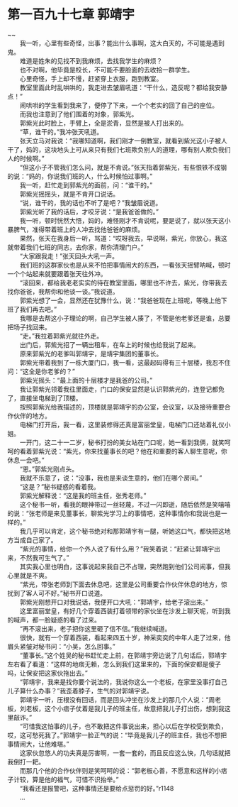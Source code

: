 # 第一百九十七章 郭靖宇

~~
            <br>　　我一听，心里有些奇怪，出事？能出什么事啊，这大白天的，不可能是遇到鬼。<br>　　难道是姓朱的见找不到我麻烦，去找我学生的麻烦？<br>　　也不对啊，他毕竟是校长，不可能不要脸面的去收拾一群学生。<br>　　心里奇怪，手上却不慢，赶紧穿上衣服，跑到教室。<br>　　教室里面此时乱哄哄的，我走进去皱眉吼道：“干什么，造反呢？都给我安静点！”<br>　　闹哄哄的学生看到我来了，便停了下来，一个个老实的回了自己的座位。<br>　　而我也注意到了他们围着的对象，郭紫光。<br>　　郭紫光此时脸上，手臂上，全是淤青，显然是被人打出来的。<br>　　“草，谁干的。”我冲张天吼道。<br>　　张天立马对我说：“我哪知道啊，我们刚才一倒教室，就看到紫光这小子被人干了，妈的，这块地头上可从来只有我们七班欺负别人的道理，哪有别人欺负我们人的时候啊。”<br>　　“但这小子不管我们怎么问，就是不肯说。”张天指着郭紫光，有些恨铁不成钢的说：“妈的，你说我们班的人，什么时候怕过事啊。”<br>　　我一听，赶忙走到郭紫光的面前，问：“谁干的。”<br>　　郭紫光摇摇头，就是不肯开口说话。<br>　　“说，谁干的，我的话也不听了是吧？”我皱眉说道。<br>　　郭紫光听了我的话后，才咬牙说：“是我爸爸做的。”<br>　　我一听，顿时恍然大悟，妈的，难怪刚才不肯说呢，要是说了，就以张天这小暴脾气，准得带着班上的人冲去找他爸爸的麻烦。<br>　　果然，张天在我身后一听，骂道：“哎呀我去，早说啊，紫光，你放心，我这就带着我们七班的同志，去你家，帮你清理门户。”<br>　　“大家跟我走！”张天回头大吼一声。<br>　　我们班的这群家伙也是从来不怕把事情闹大的东西，一看张天摇臂呐喊，顿时一个个站起来就要跟着张天往外冲。<br>　　“滚回来，都给我老老实实的待在教室里面，哪里也不许去，紫光，你带我去找你爸爸，我帮你和他谈一谈。”我说道。<br>　　郭紫光想了一会，显然还在犹豫什么，说：“我爸爸现在上班呢，等晚上他下班了我们再去吧。”<br>　　我哪是去帮这小子理论的啊，自己学生被人揍了，不管是他老爹还是谁，总要把场子找回来。<br>　　“走。”我拉着郭紫光就往外走。<br>　　出门后，郭紫光招了一辆出租车，在车上的时候也给我说了起来。<br>　　原来郭紫光的老爹叫郭靖宇，是靖宇集团的董事长。<br>　　郭紫光带着我到了一栋大厦门口，我一看，这最起码得有三十层楼，我忍不住问：“这全是你老爹的？”<br>　　郭紫光摇头：“最上面的十层楼才是我爸的公司。”<br>　　我让郭紫光领着我往里面走，门口的保安显然是认识郭紫光的，连登记都免了，直接坐电梯到了顶楼。<br>　　按照郭紫光给我描述的，顶楼就是郭靖宇的办公室，会议室，以及接待重要合作伙伴的地方。<br>　　电梯门打开后，我一看，这里装修得还真是富丽堂皇，电梯门口还站着礼仪小姐。<br>　　一开门，这二十一二岁，秘书打扮的美女站在门口呢，她一看到我俩，就笑呵呵的看着郭紫光说：“紫光，你来找董事长的吧？他在和重要的客人聊生意呢，你休息一会吧。”<br>　　“恩。”郭紫光刚点头。<br>　　我就不乐意了，说：“没事，我也是来谈生意的，他们在哪个房间。”<br>　　“这是？”秘书疑惑的看着我。<br>　　郭紫光解释说：“这是我的班主任，张秀老师。”<br>　　这个秘书一听，看我的眼神带过一丝轻蔑，不过一闪即逝，随后依然是笑嘻嘻的说：“张老师是来见董事长，聊紫光学习上的事情吧，这种事情你和我说也是一样的。”<br>　　我几乎可以肯定，这个秘书绝对和那郭靖宇有一腿，听她这口气，都快把这地方当成自己家了。<br>　　“紫光的事情，给你一个外人说了有什么用？”我笑着说：“赶紧让郭靖宇出来，不然我可生气了。”<br>　　其实我心里也明白，这事说起来我自己不占理，突然跑到他们公司闹事，但我心里就是不爽。<br>　　“紫光，带张老师到下面去休息吧，这里是公司重要合作伙伴休息的地方，惊扰到了客人可不好。”秘书开口说道。<br>　　郭紫光刚想开口对我说话，我便开口大吼：“郭靖宇，给老子滚出来。”<br>　　这里富丽堂皇，有好几个穿着西装打着领带的家伙坐在沙发上聊天呢，听到我的喊声，都一脸疑惑的看了过来。<br>　　“再不滚出来，老子把你这里砸了信不信。”我继续喊道。<br>　　很快，就有一个穿着西装，看起来四五十岁，神采奕奕的中年人走了过来，他眉头紧皱对秘书问：“小吴，怎么回事。”<br>　　“董事长。”这个姓吴的秘书赶忙走上前，在郭靖宇旁边说了几句话后，郭靖宇左右看了看道：“这样的地痞无赖，怎么到我们这里来的，下面的保安都是傻子吗，让保安把这家伙拖出去。”<br>　　“郭靖宇，我来是找你要个说法的，我说你这么一个老板，在家里没事打自己儿子算什么办事？”我歪着脖子，生气的对郭靖宇说。<br>　　郭靖宇一听，压根没有回话，而是回头冲坐在沙发上的那几个人说：“周老板，刘老板，这个小痞子仗着是我儿子的班主任，故意把我儿子打出伤，想到我这里敲诈。”<br>　　“可惜我这怕事的儿子，也不敢把这件事说出来，担心以后在学校受到欺负，哎，这可愁死我了。”郭靖宇一脸正气的说：“毕竟是我儿子的班主任，我也不想把事情闹大，让他难堪。”<br>　　这家伙忽悠人的功夫真是厉害啊，一套一套的，而且反应这么快，几句话就把我倒打一耙。<br>　　而那几个他的合作伙伴则是笑呵呵的说：“郭老板心善，不愿意和这样的小痞子计较，算是他的福气，可惜不识抬举。”<br>　　“我看还是报警吧，这种事情还是要给点惩罚的好。”r1148<br>　　...<br>
	